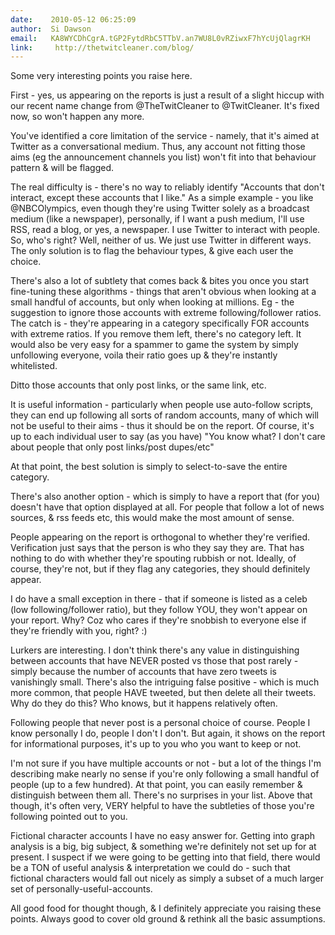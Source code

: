 ```yaml
---
date:    2010-05-12 06:25:09
author:  Si Dawson
email:   KA8WYCDhCgrA.tGP2FytdRbC5TTbV.an7WU8L0vRZiwxF7hYcUjQlagrKH
link:     http://thetwitcleaner.com/blog/
---
```


Some very interesting points you raise here.

First - yes, us appearing on the reports is just a result of a slight
hiccup with our recent name change from @TheTwitCleaner to
@TwitCleaner. It's fixed now, so won't happen any more.

You've identified a core limitation of the service - namely, that it's
aimed at Twitter as a conversational medium. Thus, any account not
fitting those aims (eg the announcement channels you list) won't fit
into that behaviour pattern & will be flagged.

The real difficulty is - there's no way to reliably identify "Accounts
that don't interact, except these accounts that I like." As a simple
example - you like @NBCOlympics, even though they're using Twitter
solely as a broadcast medium (like a newspaper), personally, if I want
a push medium, I'll use RSS, read a blog, or yes, a newspaper. I use
Twitter to interact with people. So, who's right? Well, neither of
us. We just use Twitter in different ways. The only solution is to
flag the behaviour types, & give each user the choice.

There's also a lot of subtlety that comes back & bites you once you
start fine-tuning these algorithms - things that aren't obvious when
looking at a small handful of accounts, but only when looking at
millions. Eg - the suggestion to ignore those accounts with extreme
following/follower ratios. The catch is - they're appearing in a
category specifically FOR accounts with extreme ratios. If you remove
them left, there's no category left. It would also be very easy for a
spammer to game the system by simply unfollowing everyone, voila their
ratio goes up & they're instantly whitelisted.

Ditto those accounts that only post links, or the same link, etc.

It is useful information - particularly when people use auto-follow
scripts, they can end up following all sorts of random accounts, many
of which will not be useful to their aims - thus it should be on the
report. Of course, it's up to each individual user to say (as you
have) "You know what? I don't care about people that only post
links/post dupes/etc"

At that point, the best solution is simply to select-to-save the
entire category.

There's also another option - which is simply to have a report that
(for you) doesn't have that option displayed at all. For people that
follow a lot of news sources, & rss feeds etc, this would make the
most amount of sense.

People appearing on the report is orthogonal to whether they're
verified. Verification just says that the person is who they say they
are. That has nothing to do with whether they're spouting rubbish or
not. Ideally, of course, they're not, but if they flag any categories,
they should definitely appear.

I do have a small exception in there - that if someone is listed as a
celeb (low following/follower ratio), but they follow YOU, they won't
appear on your report. Why? Coz who cares if they're snobbish to
everyone else if they're friendly with you, right? :)

Lurkers are interesting. I don't think there's any value in
distinguishing between accounts that have NEVER posted vs those that
post rarely - simply because the number of accounts that have zero
tweets is vanishingly small. There's also the intriguing false
positive - which is much more common, that people HAVE tweeted, but
then delete all their tweets. Why do they do this? Who knows, but it
happens relatively often.

Following people that never post is a personal choice of
course. People I know personally I do, people I don't I don't. But
again, it shows on the report for informational purposes, it's up to
you who you want to keep or not.

I'm not sure if you have multiple accounts or not - but a lot of the
things I'm describing make nearly no sense if you're only following a
small handful of people (up to a few hundred). At that point, you can
easily remember & distinguish between them all. There's no surprises
in your list. Above that though, it's often very, VERY helpful to have
the subtleties of those you're following pointed out to you.

Fictional character accounts I have no easy answer for. Getting into
graph analysis is a big, big subject, & something we're definitely not
set up for at present. I suspect if we were going to be getting into
that field, there would be a TON of useful analysis & interpretation
we could do - such that fictional characters would fall out nicely as
simply a subset of a much larger set of personally-useful-accounts.

All good food for thought though, & I definitely appreciate you
raising these points. Always good to cover old ground & rethink all
the basic assumptions.
